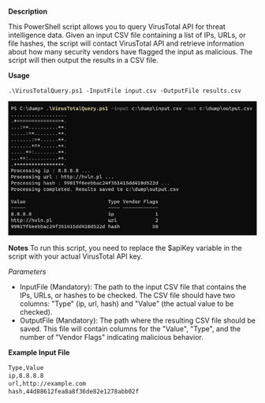 **Description**

This PowerShell script allows you to query VirusTotal API for threat intelligence data. Given an input CSV file containing a list of IPs, URLs, or file hashes, the script will contact VirusTotal API and retrieve information about how many security vendors have flagged the input as malicious. The script will then output the results in a CSV file.

**Usage**
```
.\VirusTotalQuery.ps1 -InputFile input.csv -OutputFile results.csv
```

![alt text](https://github.com/ATTACKnDEFEND/VirusTotalQuery/blob/main/example.png)

**Notes**
To run this script, you need to replace the $apiKey variable in the script with your actual VirusTotal API key.

*Parameters*
- InputFile (Mandatory): The path to the input CSV file that contains the IPs, URLs, or hashes to be checked.
The CSV file should have two columns: "Type" (ip, url, hash) and "Value" (the actual value to be checked).
- OutputFile (Mandatory): The path where the resulting CSV file should be saved.
This file will contain columns for the "Value", "Type", and the number of "Vendor Flags" indicating malicious behavior.


**Example Input File**
```
Type,Value
ip,8.8.8.8
url,http://example.com
hash,44d88612fea8a8f36de82e1278abb02f
```
